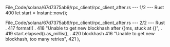 File_Code/solana/67d7375ab9/rpc_client/rpc_client_after.rs --- 1/2 --- Rust
                                                                                                                                                           400         let start = Instant::now();

File_Code/solana/67d7375ab9/rpc_client/rpc_client_after.rs --- 2/2 --- Rust
  .                                                                                                                                                          417             format!(
  .                                                                                                                                                          418                 "Unable to get new blockhash after {}ms, stuck at {}",
  .                                                                                                                                                          419                 start.elapsed().as_millis(),
  .                                                                                                                                                          420                 blockhash
416             "Unable to get new blockhash, too many retries",                                                                                             421             ),

